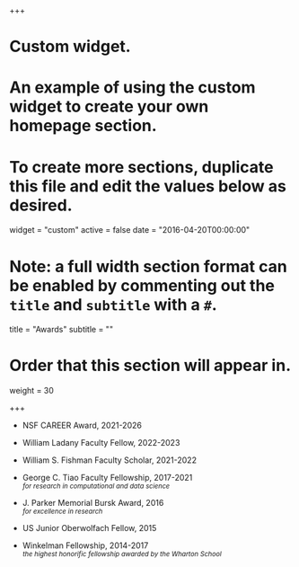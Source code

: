 +++
# Custom widget.
# An example of using the custom widget to create your own homepage section.
# To create more sections, duplicate this file and edit the values below as desired.
widget = "custom"
active = false
date = "2016-04-20T00:00:00"

# Note: a full width section format can be enabled by commenting out the `title` and `subtitle` with a `#`.
title = "Awards"
subtitle = ""

# Order that this section will appear in.
weight = 30

+++

<!-- This is an example of using the *custom* widget to create your own homepage section.

To remove this section, either delete `content/home/teaching.md` or edit the frontmatter of the file to deactivate the widget by setting `active = false`. -->

- NSF CAREER Award, 2021-2026

- William Ladany Faculty Fellow, 2022-2023

- William S. Fishman Faculty Scholar, 2021-2022     

- George C. Tiao Faculty Fellowship, 2017-2021    
    <sub>*for research in computational and data science*</sub>

- J. Parker Memorial Bursk Award, 2016    
    <sub>*for excellence in research*</sub>

- US Junior Oberwolfach Fellow, 2015

- Winkelman Fellowship, 2014-2017    
    <sub>*the highest honorific fellowship awarded by the Wharton School*</sub>

